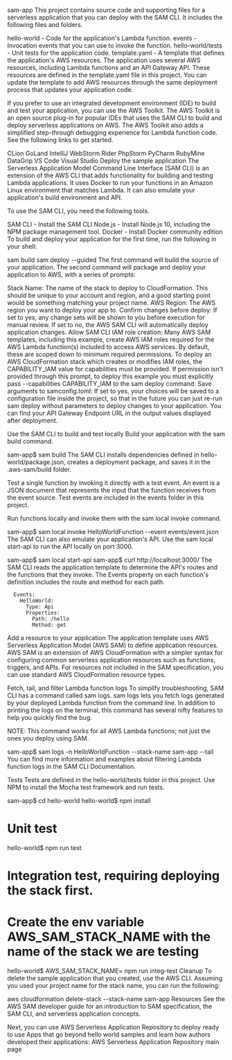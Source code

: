 sam-app
This project contains source code and supporting files for a serverless application that you can deploy with the SAM CLI. It includes the following files and folders.

hello-world - Code for the application's Lambda function.
events - Invocation events that you can use to invoke the function.
hello-world/tests - Unit tests for the application code.
template.yaml - A template that defines the application's AWS resources.
The application uses several AWS resources, including Lambda functions and an API Gateway API. These resources are defined in the template.yaml file in this project. You can update the template to add AWS resources through the same deployment process that updates your application code.

If you prefer to use an integrated development environment (IDE) to build and test your application, you can use the AWS Toolkit.
The AWS Toolkit is an open source plug-in for popular IDEs that uses the SAM CLI to build and deploy serverless applications on AWS. The AWS Toolkit also adds a simplified step-through debugging experience for Lambda function code. See the following links to get started.

CLion
GoLand
IntelliJ
WebStorm
Rider
PhpStorm
PyCharm
RubyMine
DataGrip
VS Code
Visual Studio
Deploy the sample application
The Serverless Application Model Command Line Interface (SAM CLI) is an extension of the AWS CLI that adds functionality for building and testing Lambda applications. It uses Docker to run your functions in an Amazon Linux environment that matches Lambda. It can also emulate your application's build environment and API.

To use the SAM CLI, you need the following tools.

SAM CLI - Install the SAM CLI
Node.js - Install Node.js 10, including the NPM package management tool.
Docker - Install Docker community edition
To build and deploy your application for the first time, run the following in your shell:

sam build
sam deploy --guided
The first command will build the source of your application. The second command will package and deploy your application to AWS, with a series of prompts:

Stack Name: The name of the stack to deploy to CloudFormation. This should be unique to your account and region, and a good starting point would be something matching your project name.
AWS Region: The AWS region you want to deploy your app to.
Confirm changes before deploy: If set to yes, any change sets will be shown to you before execution for manual review. If set to no, the AWS SAM CLI will automatically deploy application changes.
Allow SAM CLI IAM role creation: Many AWS SAM templates, including this example, create AWS IAM roles required for the AWS Lambda function(s) included to access AWS services. By default, these are scoped down to minimum required permissions. To deploy an AWS CloudFormation stack which creates or modifies IAM roles, the CAPABILITY_IAM value for capabilities must be provided. If permission isn't provided through this prompt, to deploy this example you must explicitly pass --capabilities CAPABILITY_IAM to the sam deploy command.
Save arguments to samconfig.toml: If set to yes, your choices will be saved to a configuration file inside the project, so that in the future you can just re-run sam deploy without parameters to deploy changes to your application.
You can find your API Gateway Endpoint URL in the output values displayed after deployment.

Use the SAM CLI to build and test locally
Build your application with the sam build command.

sam-app$ sam build
The SAM CLI installs dependencies defined in hello-world/package.json, creates a deployment package, and saves it in the .aws-sam/build folder.

Test a single function by invoking it directly with a test event. An event is a JSON document that represents the input that the function receives from the event source. Test events are included in the events folder in this project.

Run functions locally and invoke them with the sam local invoke command.

sam-app$ sam local invoke HelloWorldFunction --event events/event.json
The SAM CLI can also emulate your application's API. Use the sam local start-api to run the API locally on port 3000.

sam-app$ sam local start-api
sam-app$ curl http://localhost:3000/
The SAM CLI reads the application template to determine the API's routes and the functions that they invoke. The Events property on each function's definition includes the route and method for each path.

      Events:
        HelloWorld:
          Type: Api
          Properties:
            Path: /hello
            Method: get
Add a resource to your application
The application template uses AWS Serverless Application Model (AWS SAM) to define application resources. AWS SAM is an extension of AWS CloudFormation with a simpler syntax for configuring common serverless application resources such as functions, triggers, and APIs. For resources not included in the SAM specification, you can use standard AWS CloudFormation resource types.

Fetch, tail, and filter Lambda function logs
To simplify troubleshooting, SAM CLI has a command called sam logs. sam logs lets you fetch logs generated by your deployed Lambda function from the command line. In addition to printing the logs on the terminal, this command has several nifty features to help you quickly find the bug.

NOTE: This command works for all AWS Lambda functions; not just the ones you deploy using SAM.

sam-app$ sam logs -n HelloWorldFunction --stack-name sam-app --tail
You can find more information and examples about filtering Lambda function logs in the SAM CLI Documentation.

Tests
Tests are defined in the hello-world/tests folder in this project. Use NPM to install the Mocha test framework and run tests.

sam-app$ cd hello-world
hello-world$ npm install
# Unit test
hello-world$ npm run test
# Integration test, requiring deploying the stack first.
# Create the env variable AWS_SAM_STACK_NAME with the name of the stack we are testing
hello-world$ AWS_SAM_STACK_NAME=<stack-name> npm run integ-test
Cleanup
To delete the sample application that you created, use the AWS CLI. Assuming you used your project name for the stack name, you can run the following:

aws cloudformation delete-stack --stack-name sam-app
Resources
See the AWS SAM developer guide for an introduction to SAM specification, the SAM CLI, and serverless application concepts.

Next, you can use AWS Serverless Application Repository to deploy ready to use Apps that go beyond hello world samples and learn how authors developed their applications: AWS Serverless Application Repository main page
